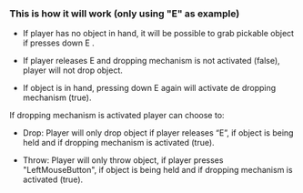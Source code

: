 
### This is how it will work (only using "E" as example) 


- If player has no object in hand,  it will be possible to grab pickable object if presses down E .



- If player releases E and dropping mechanism is not activated (false), player will not drop object.



- If object is in hand, pressing down E again will activate de dropping mechanism (true).



If dropping mechanism is activated player can choose to:

- Drop: Player will only drop object if player releases “E”, if object is being held and if dropping mechanism is activated (true).

- Throw: Player will only throw object, if player presses "LeftMouseButton", if object is being held and if dropping mechanism is activated (true).
